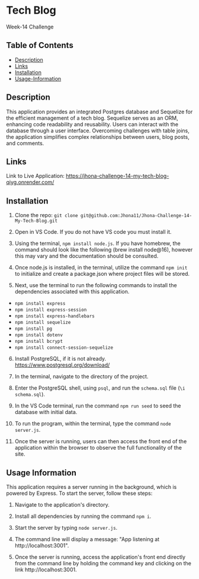 # Tech Blog
Week-14 Challenge

## Table of Contents
*  [Description](#Description)
*  [Links](#Links)
*  [Installation](#Installation)
*  [Usage-Information](#Usage-Information)

##  Description 
This application provides an integrated Postgres database and Sequelize for the efficient management of a tech blog. Sequelize serves as an ORM, enhancing code readability and reusability. Users can interact with the database through a user interface. Overcoming challenges with table joins, the application simplifies complex relationships between users, blog posts, and comments.

## Links

Link to Live Application: https://jhona-challenge-14-my-tech-blog-qiyg.onrender.com/

## Installation

1. Clone the repo: `git clone git@github.com:Jhona11/Jhona-Challenge-14-My-Tech-Blog.git`

2. Open in VS Code. If you do not have VS code you must install it.

3. Using the terminal, `npm install node.js`. If you have homebrew, the command should look like the following (brew install node@16), however this may vary and the documentation should be consulted.

4. Once node.js is installed, in the terminal, utilize the command `npm init` to initialize and create a package.json where project files will be stored.

5. Next, use the terminal to run the following commands to install the dependencies associated with this application.

* `npm install express`
* `npm install express-session`
* `npm install express-handlebars`
* `npm install sequelize`
* `npm install pg`
* `npm install dotenv`
* `npm install bcrypt`
* `npm install connect-session-sequelize`

6. Install PostgreSQL, if it is not already. https://www.postgresql.org/download/

7. In the terminal, navigate to the directory of the project.

8. Enter the PostgreSQL shell, using `psql`, and run the `schema.sql` file (`\i schema.sql`).

9. In the VS Code terminal, run the command `npm run seed` to seed the database with initial data.

10. To run the program, within the terminal, type the command `node server.js`.

11. Once the server is running, users can then access the front end of the application within the browser to observe the full functionality of the site.

## Usage Information
This application requires a server running in the background, which is powered by Express. To start the server, follow these steps:

1. Navigate to the application's directory.

2. Install all dependencies by running the command `npm i`.

3. Start the server by typing `node server.js`.

4. The command line will display a message: "App listening at http://localhost:3001".

5. Once the server is running, access the application's front end directly from the command line by holding the command key and clicking on the link http://localhost:3001.